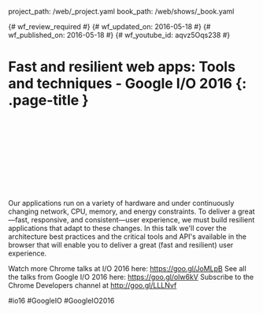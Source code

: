 project_path: /web/_project.yaml
book_path: /web/shows/_book.yaml

{# wf_review_required #}
{# wf_updated_on: 2016-05-18 #}
{# wf_published_on: 2016-05-18 #}
{# wf_youtube_id: aqvz5Oqs238 #}

# Fast and resilient web apps: Tools and techniques - Google I/O 2016 {: .page-title }


<div class="video-wrapper">
  <iframe class="devsite-embedded-youtube-video" data-video-id="aqvz5Oqs238"
          data-autohide="1" data-showinfo="0" frameborder="0" allowfullscreen>
  </iframe>
</div>


Our applications run on a variety of hardware and under continuously changing network, CPU, memory, and energy constraints. To deliver a great—fast, responsive, and consistent—user experience, we must build resilient applications that adapt to these changes. In this talk we'll cover the architecture best practices and the critical tools and API's available in the browser that will enable you to deliver a great (fast and resilient) user experience.

Watch more Chrome talks at I/O 2016 here: https://goo.gl/JoMLpB 
See all the talks from Google I/O 2016 here: https://goo.gl/olw6kV
Subscribe to the Chrome Developers channel at http://goo.gl/LLLNvf 

#io16 #GoogleIO #GoogleIO2016
